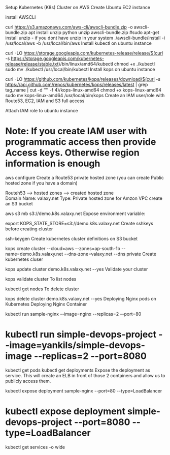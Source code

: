 Setup Kubernetes (K8s) Cluster on AWS
Create Ubuntu EC2 instance

install AWSCLI

 curl https://s3.amazonaws.com/aws-cli/awscli-bundle.zip -o awscli-bundle.zip
 apt install unzip python
 unzip awscli-bundle.zip
 #sudo apt-get install unzip - if you dont have unzip in your system
 ./awscli-bundle/install -i /usr/local/aws -b /usr/local/bin/aws
Install kubectl on ubuntu instance

curl -LO https://storage.googleapis.com/kubernetes-release/release/$(curl -s https://storage.googleapis.com/kubernetes-release/release/stable.txt)/bin/linux/amd64/kubectl
 chmod +x ./kubectl
 sudo mv ./kubectl /usr/local/bin/kubectl
Install kops on ubuntu instance

 curl -LO https://github.com/kubernetes/kops/releases/download/$(curl -s https://api.github.com/repos/kubernetes/kops/releases/latest | grep tag_name | cut -d '"' -f 4)/kops-linux-amd64
 chmod +x kops-linux-amd64
 sudo mv kops-linux-amd64 /usr/local/bin/kops
Create an IAM user/role with Route53, EC2, IAM and S3 full access

Attach IAM role to ubuntu instance

# Note: If you create IAM user with programmatic access then provide Access keys. Otherwise region information is enough
aws configure
Create a Route53 private hosted zone (you can create Public hosted zone if you have a domain)

Routeh53 --> hosted zones --> created hosted zone  
Domain Name: valaxy.net
Type: Private hosted zone for Amzon VPC
create an S3 bucket

 aws s3 mb s3://demo.k8s.valaxy.net
Expose environment variable:

 export KOPS_STATE_STORE=s3://demo.k8s.valaxy.net
Create sshkeys before creating cluster

 ssh-keygen
Create kubernetes cluster definitions on S3 bucket

kops create cluster --cloud=aws --zones=ap-south-1b --name=demo.k8s.valaxy.net --dns-zone=valaxy.net --dns private 
Create kubernetes cluser

kops update cluster demo.k8s.valaxy.net --yes
Validate your cluster

 kops validate cluster
To list nodes

kubectl get nodes
To delete cluster

 kops delete cluster demo.k8s.valaxy.net --yes
Deploying Nginx pods on Kubernetes
Deploying Nginx Container

kubectl run sample-nginx --image=nginx --replicas=2 --port=80
# kubectl run simple-devops-project --image=yankils/simple-devops-image --replicas=2 --port=8080
kubectl get pods
kubectl get deployments
Expose the deployment as service. This will create an ELB in front of those 2 containers and allow us to publicly access them.

kubectl expose deployment sample-nginx --port=80 --type=LoadBalancer
# kubectl expose deployment simple-devops-project --port=8080 --type=LoadBalancer
kubectl get services -o wide
